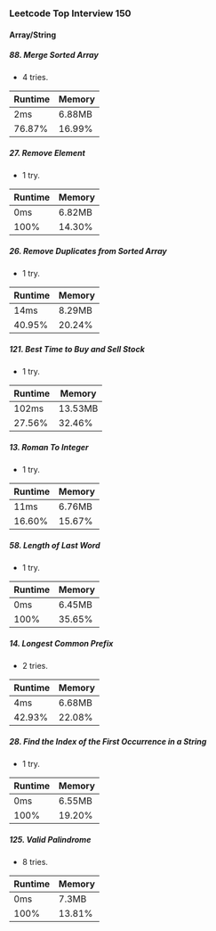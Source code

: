 ### Leetcode Top Interview 150

#### Array/String

##### 88. Merge Sorted Array
 - 4 tries.

|Runtime|Memory|
|-|-|
|2ms|6.88MB|
|76.87%|16.99%|

##### 27. Remove Element
 - 1 try.

|Runtime|Memory|
|-|-|
|0ms|6.82MB|
|100%|14.30%|

##### 26. Remove Duplicates from Sorted Array
 - 1 try.

|Runtime|Memory|
|-|-|
|14ms|8.29MB|
|40.95%|20.24%|

##### 121. Best Time to Buy and Sell Stock
- 1 try.

|Runtime|Memory|
|-|-|
|102ms|13.53MB|
|27.56%|32.46%|

##### 13. Roman To Integer
- 1 try.

|Runtime|Memory|
|-|-|
|11ms|6.76MB|
|16.60%|15.67%|

##### 58. Length of Last Word
- 1 try.

|Runtime|Memory|
|-|-|
|0ms|6.45MB|
|100%|35.65%|

##### 14. Longest Common Prefix
- 2 tries.

|Runtime|Memory|
|-|-|
|4ms|6.68MB|
|42.93%|22.08%|

##### 28. Find the Index of the First Occurrence in a String
- 1 try.

|Runtime|Memory|
|-|-|
|0ms|6.55MB|
|100%|19.20%|

##### 125. Valid Palindrome
- 8 tries.

|Runtime|Memory|
|-|-|
|0ms|7.3MB|
|100%|13.81%|


